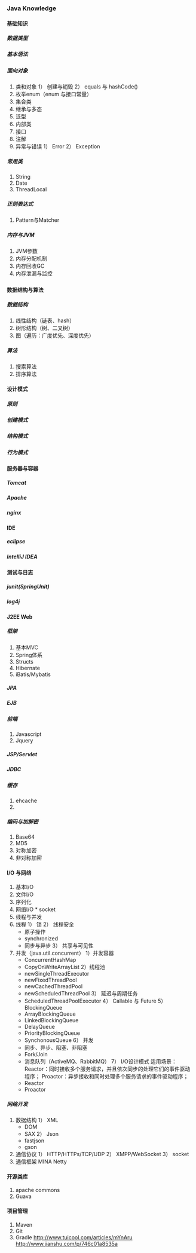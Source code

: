 ### Java Knowledge
#### 基础知识
##### 数据类型
##### 基本语法
##### 面向对象
  1. 类和对象
    1） 创建与销毁
    2） equals 与 hashCode()
  2. 枚举enum（enum 与接口常量）
  3. 集合类
  4. 继承与多态
  5. 泛型
  6. 内部类
  7. 接口
  8. 注解
  9. 异常与错误
    1） Error
    2） Exception
##### 常用类
  1. String
  2. Date
  3. ThreadLocal
##### 正则表达式
  1. Pattern与Matcher
##### 内存与JVM
  1. JVM参数
  2. 内存分配机制
  3. 内存回收GC
  4. 内存泄漏与监控
##### 
#### 数据结构与算法
##### 数据结构
  1. 线性结构（链表、hash）
  2. 树形结构（树、二叉树）
  3. 图（遍历：广度优先、深度优先）

##### 算法
  1. 搜索算法
  2. 排序算法
  
#### 设计模式
##### 原则
##### 创建模式
##### 结构模式
##### 行为模式
#### 服务器与容器
##### Tomcat
##### Apache
##### nginx
#### IDE
##### eclipse
##### IntelliJ IDEA
#### 测试与日志
##### junit(SpringUnit)
##### log4j
#### J2EE Web
##### 框架
  1. 基本MVC
  2. Spring体系
  3. Structs
  4. Hibernate
  5. iBatis/Mybatis
##### JPA
##### EJB
##### 前端
  1. Javascript
  2. Jquery
##### JSP/Servlet
##### JDBC
##### 缓存
  1. ehcache
  2.
##### 编码与加解密
  1. Base64
  2. MD5
  3. 对称加密
  4. 非对称加密
#### I/O 与网络
1. 基本I/O
  1. 文件I/O
  2. 序列化
  3. 网络I/O
    * socket
2. 线程与并发
  1. 线程
    1） 锁
    2） 线程安全
      + 原子操作
      + synchronized
      + 同步与异步
    3） 共享与可见性
  2. 并发（java.util.concurrent）
    1）并发容器
      + ConcurrentHashMap
      + CopyOnWriteArrayList
    2）线程池
      + newSingleThreadExecutor
      + newFixedThreadPool
      + newCachedThreadPool
      + newScheduledThreadPool
    3） 延迟与周期任务
      + ScheduledThreadPoolExecutor
    4） Callable 与 Future
    5） BlockingQueue
      + ArrayBlockingQueue
      + LinkedBlockingQueue
      + DelayQueue
      + PriorityBlockingQueue
      + SynchonousQueue
    6） 并发
      - 同步、异步、阻塞、非阻塞
      - Fork/Join
      - 消息队列（ActiveMQ、RabbitMQ）
    7） I/O设计模式
      适用场景： Reactor：同时接收多个服务请求，并且依次同步的处理它们的事件驱动程序； Proactor：异步接收和同时处理多个服务请求的事件驱动程序；
      - Reactor
      - Proactor
      
##### 网络开发
  1. 数据结构
    1） XML
      + DOM
      + SAX
    2） Json
      + fastjson
      + gson
  2. 通信协议
    1） HTTP/HTTPs/TCP/UDP
    2） XMPP/WebSocket
    3） socket
  3. 通信框架
    MINA
    Netty
#### 开源类库
  1. apache commons
  2. Guava
#### 项目管理
  1. Maven
  2. Git
  3. Gradle
http://www.tuicool.com/articles/mYnAru
http://www.jianshu.com/p/746c01a8535a
